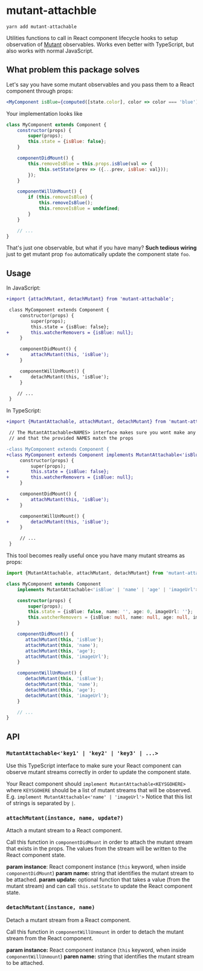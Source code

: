 # mutant-attachble

```
yarn add mutant-attachable
```

Utilities functions to call in React component lifecycle hooks to setup observation of [Mutant](https://github.com/mmckegg/mutant) observables. Works even better with TypeScript, but also works with normal JavaScript.

## What problem this package solves

Let's say you have some mutant observables and you pass them to a React component through props:

```jsx
<MyComponent isBlue={computed([state.color], color => color === 'blue')}>
```

Your implementation looks like

```js
class MyComponent extends Component {
    constructor(props) {
        super(props);
        this.state = {isBlue: false};
    }

    componentDidMount() {
        this.removeIsBlue = this.props.isBlue(val => {
            this.setState(prev => ({...prev, isBlue: val}));
        });
    }

    componentWillUnMount() {
        if (this.removeIsBlue) {
            this.removeIsBlue();
            this.removeIsBlue = undefined;
        }
    }

    // ...
}
```

That's just one observable, but what if you have many? **Such tedious wiring** just to get mutant prop `foo` automatically update the component state `foo`.

## Usage

In JavaScript:

```diff
+import {attachMutant, detachMutant} from 'mutant-attachable';

 class MyComponent extends Component {
     constructor(props) {
         super(props);
         this.state = {isBlue: false};
+        this.watcherRemovers = {isBlue: null};
     }

     componentDidMount() {
+        attachMutant(this, 'isBlue');
     }

     componentWillUnMount() {
 +       detachMutant(this, 'isBlue');
     }

    // ...
 }
```

In TypeScript:

```diff
+import {MutantAttachable, attachMutant, detachMutant} from 'mutant-attachable';

 // The MutantAttachable<NAMES> interface makes sure you wont make any typo
 // and that the provided NAMES match the props

-class MyComponent extends Component {
+class MyComponent extends Component implements MutantAttachable<'isBlue'> {
     constructor(props) {
         super(props);
+        this.state = {isBlue: false};
+        this.watcherRemovers = {isBlue: null};
     }

     componentDidMount() {
+        attachMutant(this, 'isBlue');
     }

     componentWillUnMount() {
+        detachMutant(this, 'isBlue');
     }

     // ...
 }
```

This tool becomes really useful once you have many mutant streams as props:


```typescript
import {MutantAttachable, attachMutant, detachMutant} from 'mutant-attachable';

class MyComponent extends Component
    implements MutantAttachable<'isBlue' | 'name' | 'age' | 'imageUrl'> {

    constructor(props) {
        super(props);
        this.state = {isBlue: false, name: '', age: 0, imageUrl: ''};
        this.watcherRemovers = {isBlue: null, name: null, age: null, imageUrl: null};
    }

    componentDidMount() {
       attachMutant(this, 'isBlue');
       attachMutant(this, 'name');
       attachMutant(this, 'age');
       attachMutant(this, 'imageUrl');
    }

    componentWillUnMount() {
       detachMutant(this, 'isBlue');
       detachMutant(this, 'name');
       detachMutant(this, 'age');
       detachMutant(this, 'imageUrl');
    }

    // ...
}
```

## API

### `MutantAttachable<'key1' | 'key2' | 'key3' | ...>`

Use this TypeScript interface to make sure your React component can observe mutant
streams correctly in order to update the component state.

Your React component should `implement MutantAttachable<KEYSGOHERE>` where
`KEYSGOHERE` should be a list of mutant streams that will be observed. E.g.
`implement MutantAttachable<'name' | 'imageUrl'>`
Notice that this list of strings is separated by `|`.

### `attachMutant(instance, name, update?)`

Attach a mutant stream to a React component.

Call this function in `componentDidMount` in order to attach the mutant
stream that exists in the props. The values from the stream will be written
to the React component state.

**param instance**: React component instance (`this` keyword, when inside `componentDidMount`)
**param name:** string that identifies the mutant stream to be attached.
**param update:** optional function that takes a value (from the mutant stream) and can call `this.setState` to update the React component state.

### `detachMutant(instance, name)`

Detach a mutant stream from a React component.

Call this function in `componentWillUnmount` in order to detach the mutant
stream from the React component.

**param instance:** React component instance (`this` keyword, when inside `componentWillUnmount`)
**paren name:** string that identifies the mutant stream to be attached.


